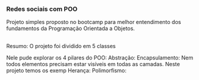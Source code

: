### Redes sociais com POO

Projeto simples proposto no bootcamp para melhor entendimento dos fundamentos da Programação Orientada a Objetos. 
##

Resumo: O projeto foi dividido em 5 classes


  Nele pude explorar os 4 pilares do POO:
    Abstração: 
    Encapsulamento: Nem todos elementos precisam estar visíveis em todas as camadas. Neste projeto temos os exemp
    Herança: 
    Polimorfismo: 
